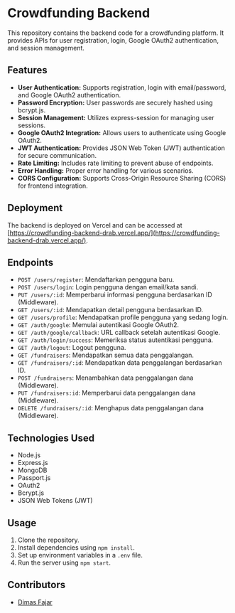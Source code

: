 # Crowdfunding Backend

This repository contains the backend code for a crowdfunding platform. It provides APIs for user registration, login, Google OAuth2 authentication, and session management.

## Features

- **User Authentication:** Supports registration, login with email/password, and Google OAuth2 authentication.
- **Password Encryption:** User passwords are securely hashed using bcrypt.js.
- **Session Management:** Utilizes express-session for managing user sessions.
- **Google OAuth2 Integration:** Allows users to authenticate using Google OAuth2.
- **JWT Authentication:** Provides JSON Web Token (JWT) authentication for secure communication.
- **Rate Limiting:** Includes rate limiting to prevent abuse of endpoints.
- **Error Handling:** Proper error handling for various scenarios.
- **CORS Configuration:** Supports Cross-Origin Resource Sharing (CORS) for frontend integration.

## Deployment

The backend is deployed on Vercel and can be accessed at [https://crowdfunding-backend-drab.vercel.app/](https://crowdfunding-backend-drab.vercel.app/).

## Endpoints

- `POST /users/register`: Mendaftarkan pengguna baru.
- `POST /users/login`: Login pengguna dengan email/kata sandi.
- `PUT /users/:id`: Memperbarui informasi pengguna berdasarkan ID (Middleware).
- `GET /users/:id`: Mendapatkan detail pengguna berdasarkan ID.
- `GET /users/profile`: Mendapatkan profile pengguna yang sedang login.
- `GET /auth/google`: Memulai autentikasi Google OAuth2.
- `GET /auth/google/callback`: URL callback setelah autentikasi Google.
- `GET /auth/login/success`: Memeriksa status autentikasi pengguna.
- `GET /auth/logout`: Logout pengguna.
- `GET /fundraisers`: Mendapatkan semua data penggalangan.
- `GET /fundraisers/:id`: Mendapatkan data penggalangan berdasarkan ID.
- `POST /fundraisers`: Menambahkan data penggalangan dana (Middleware).
- `PUT /fundraisers:id`: Memperbarui data penggalangan dana (Middleware).
- `DELETE /fundraisers/:id`: Menghapus data penggalangan dana (Middleware).


## Technologies Used

- Node.js
- Express.js
- MongoDB
- Passport.js
- OAuth2
- Bcrypt.js
- JSON Web Tokens (JWT)

## Usage

1. Clone the repository.
2. Install dependencies using `npm install`.
3. Set up environment variables in a `.env` file.
4. Run the server using `npm start`.

## Contributors

- [Dimas Fajar](https://github.com/SideeID)
